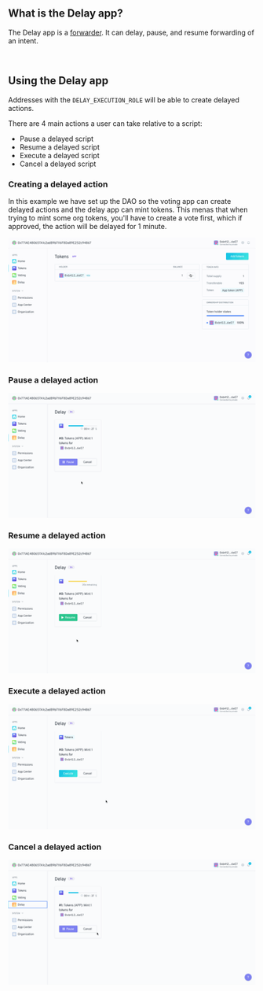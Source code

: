 <br />

## What is the Delay app?

The Delay app is a [forwarder](https://hack.aragon.org/docs/forwarding-intro). It can delay, pause, and resume forwarding of an intent.

<br />

## Using the Delay app

Addresses with the `DELAY_EXECUTION_ROLE` will be able to create delayed actions.

There are 4 main actions a user can take relative to a script:

- Pause a delayed script
- Resume a delayed script
- Execute a delayed script
- Cancel a delayed script

### Creating a delayed action

In this example we have set up the DAO so the voting app can create delayed actions and the delay app can mint tokens. This menas that when trying to mint some org tokens, you'll have to create a vote first, which if approved, the action will be delayed for 1 minute.

<p align="center">
    <img src="./resources/delay-script.gif" width="600" />
</p>

### Pause a delayed action

<p align="center">
    <img src="./resources/pause-script.gif" width="600" />
</p>

### Resume a delayed action

<p align="center">
    <img src="./resources/resume-script.gif" width="600" />
</p>

### Execute a delayed action

<p align="center">
    <img src="./resources/execute-script.gif" width="600" />
</p>

### Cancel a delayed action

<p align="center">
    <img src="./resources/cancel-script.gif" width="600" />
</p>

